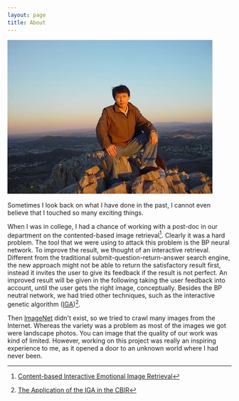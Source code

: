 ```yaml
---
layout: page
title: About
---
```



<!-- Before I came to the U.S., I had got my B.S. and M.S. from <a
href="http://cs11.ustc.edu.cn/en/more.php?siteid=573&amp;tplset=depte1&
amp;catalogid=575&amp;pid=573" rel="nofollow" target="_blank">the
Computer Science Department</a> at <a href="http://www.ustc.edu.cn/en/"
rel="nofollow" target="_blank">University of Science and Technology of
China</a>.  In Fall 2004, I joined <a
href="http://sci.asu.edu/about/cse.php" rel="nofollow"
target="_blank">the Computer Science and Engineering Department</a> at
<a href="http://www.asu.edu/" rel="nofollow" target="_blank">Arizona
State University</a> as a graduate student. This is the beginning of my
journey towards a Ph.D. -->

![Alt text](/public/qiyan2.jpg "CamelBack@Pheonix")

Sometimes I look back on what I have done in the past, I cannot even 
believe that I touched so many exciting things.

When I was in college, I had a chance of working with a post-doc in our
department on the contented-based image retrieval[^1]. Clearly it was a
hard problem. The tool that we were using to attack this problem is the
BP neural network. To improve the result, we thought of an interactive
retrieval. Different from the traditional submit-question-return-answer
search engine, the new approach might not be able to return the
satisfactory result first, instead it invites the user to give its
feedback if the result is not perfect. An improved result will be given
in the following taking the user feedback into account, until the user
gets the right image, conceptually. Besides the BP neutral network, we
had tried other techniques, such as the interactive genetic algorithm
([IGA](http://en.wikipedia.org/wiki/Interactive_evolutionary_computation#IGA))[^2].

Then [ImageNet](www.image-net.org/) didn't exist, so we tried to crawl
many images from the Internet. Whereas the variety was a problem as most
of the images we got were landscape photos. You can image that the
quality of our work was kind of limited. However, working on this
project was really an inspiring experience to me, as it opened a door to
an unknown world where I had never been. 



[^1]: [Content-based Interactive Emotional Image Retrieval](http://www.cqvip.com/Read/Read.aspx?id=5868569)
[^2]: [The Application of the IGA in the CBIR](http://www.cqvip.com/qk/90287x/200401/9625006.html)